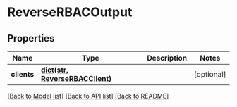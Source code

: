 # ReverseRBACOutput

## Properties
Name | Type | Description | Notes
------------ | ------------- | ------------- | -------------
**clients** | [**dict(str, ReverseRBACClient)**](ReverseRBACClient.md) |  | [optional] 

[[Back to Model list]](../README.md#documentation-for-models) [[Back to API list]](../README.md#documentation-for-api-endpoints) [[Back to README]](../README.md)


